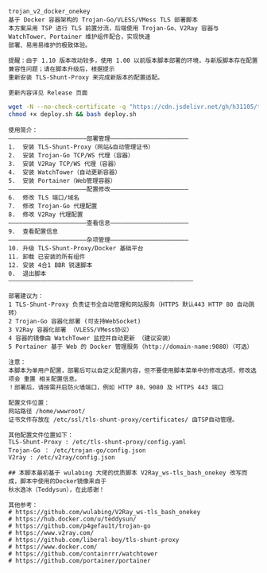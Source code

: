     trojan_v2_docker_onekey
    基于 Docker 容器架构的 Trojan-Go/VLESS/VMess TLS 部署脚本
    本方案采用 TSP 进行 TLS 前置分流，后端使用 Trojan-Go、V2Ray 容器与 WatchTower、Portainer 维护组件配合，实现快速
    部署、易用易维护的极致体验。

    提醒：由于 1.10 版本改动较多，使用 1.00 以前版本脚本部署的环境，与新版脚本存在配置兼容性问题；请在脚本升级后，根据提示
    重新安装 TLS-Shunt-Proxy 来完成新版本的配置适配。

    更新内容详见 Release 页面

```Bash
wget -N --no-check-certificate -q "https://cdn.jsdelivr.net/gh/h31105/trojan_v2_docker_onekey@latest/deploy.sh" && \
chmod +x deploy.sh && bash deploy.sh
```

    使用简介：
    ——————————————————————部署管理——————————————————————
    1.  安装 TLS-Shunt-Proxy（网站&自动管理证书）
    2.  安装 Trojan-Go TCP/WS 代理（容器）
    3.  安装 V2Ray TCP/WS 代理（容器）
    4.  安装 WatchTower（自动更新容器）
    5.  安装 Portainer（Web管理容器）
    ——————————————————————配置修改——————————————————————
    6.  修改 TLS 端口/域名
    7.  修改 Trojan-Go 代理配置
    8.  修改 V2Ray 代理配置
    ——————————————————————查看信息——————————————————————
    9.  查看配置信息
    ——————————————————————杂项管理——————————————————————
    10. 升级 TLS-Shunt-Proxy/Docker 基础平台
    11. 卸载 已安装的所有组件
    12. 安装 4合1 BBR 锐速脚本
    0.  退出脚本 
    ————————————————————————————————————————————————————
    
    部署建议为：
    1 TLS-Shunt-Proxy 负责证书全自动管理和网站服务（HTTPS 默认443 HTTP 80 自动跳转）
    2 Trojan-Go 容器化部署 (可支持WebSocket)
    3 V2Ray 容器化部署 （VLESS/VMess协议）
    4 容器的镜像由 WatchTower 监控并自动更新 （建议安装）
    5 Portainer 基于 Web 的 Docker 管理服务（http://domain-name:9080）（可选）

    注意：
    本脚本为单用户配置，部署后可以自定义配置内容，但不要使用脚本菜单中的修改选项，修改选项会 重置 相关配置信息。
    ！部署后，请按需开启防火墙端口，例如 HTTP 80、9080 及 HTTPS 443 端口

    配置文件位置：
    网站路径 /home/wwwroot/
    证书文件存放在 /etc/ssl/tls-shunt-proxy/certificates/ 由TSP自动管理。
    
    其他配置文件位置如下：
    TLS-Shunt-Proxy : /etc/tls-shunt-proxy/config.yaml
    Trojan-Go ： /etc/trojan-go/config.json
    V2ray : /etc/v2ray/config.json

    ## 本脚本最初基于 wulabing 大佬的优质脚本 V2Ray_ws-tls_bash_onekey 改写而成，脚本中使用的Docker镜像来自于
    秋水逸冰（Teddysun），在此感谢！

    其他参考：
    # https://github.com/wulabing/V2Ray_ws-tls_bash_onekey
    # https://hub.docker.com/u/teddysun/
    # https://github.com/p4gefau1t/trojan-go
    # https://www.v2ray.com/
    # https://github.com/liberal-boy/tls-shunt-proxy
    # https://www.docker.com/
    # https://github.com/containrrr/watchtower
    # https://github.com/portainer/portainer
